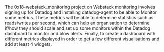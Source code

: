 The 0x18-webstack_monitoring project on Webstack monitoring involves  signing up for Datadog and installing datadog-agent to be able to Monitor some metrics. These metrics will be able to determine statistics such as reads/writes per second, which can help an organisation to determine if/how they should scale and set up some monitors within the Datadog dashboard to monitor and blow alerts. Finally, to create a dashboard with different metrics displayed in order to get a few different visualisations and add at least 4 widgets.
